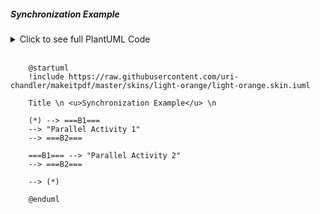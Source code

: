 ##### Synchronization Example

<details>
<summary>Click to see full PlantUML Code</summary>
<p>

```plantuml
@startuml
!include https://raw.githubusercontent.com/uri-chandler/makeitpdf/master/skins/light-orange/light-orange.skin.iuml

Title \n <u>Synchronization Example</u> \n

(*) --> ===B1=== 
--> "Parallel Activity 1"
--> ===B2===

===B1=== --> "Parallel Activity 2"
--> ===B2===

--> (*)

@enduml
```

</p>
</details>


<br />

```plantuml
    @startuml
    !include https://raw.githubusercontent.com/uri-chandler/makeitpdf/master/skins/light-orange/light-orange.skin.iuml

    Title \n <u>Synchronization Example</u> \n

    (*) --> ===B1=== 
    --> "Parallel Activity 1"
    --> ===B2===

    ===B1=== --> "Parallel Activity 2"
    --> ===B2===

    --> (*)

    @enduml
```